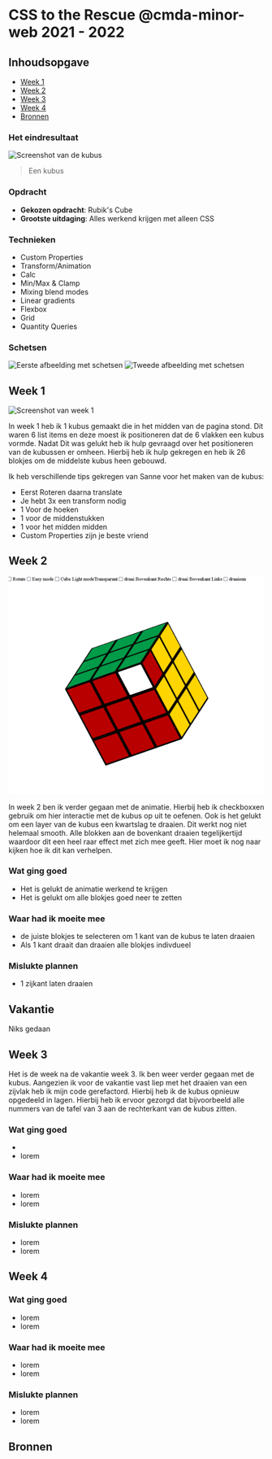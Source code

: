 # CSS to the Rescue @cmda-minor-web 2021 - 2022

## Inhoudsopgave

- [Week 1](#week-1)
- [Week 2](#week-2)
- [Week 3](#week-3)
- [Week 4](#week-4)
- [Bronnen](#bronnen)


### Het eindresultaat

![Screenshot van de kubus]()

> Een kubus 

### Opdracht

- **Gekozen opdracht**: Rubik's Cube
- **Grootste uitdaging**: Alles werkend krijgen met alleen CSS

### Technieken

- Custom Properties
- Transform/Animation
- Calc
- Min/Max & Clamp
- Mixing blend modes
- Linear gradients
- Flexbox
- Grid
- Quantity Queries

### Schetsen

![Eerste afbeelding met schetsen]()
![Tweede afbeelding met schetsen]()

## Week 1

![Screenshot van week 1](https://github.com/basv1996/css-to-the-rescue-2122/tree/main/docs/img/wiki_img/Schets_kubus_layout_week1.png)

In week 1 heb ik 1 kubus gemaakt die in het midden van de pagina stond. Dit waren 6 list items en deze moest ik positioneren dat de 6 vlakken een kubus vormde. 
Nadat Dit was gelukt heb ik hulp gevraagd over het positioneren van de kubussen er omheen. Hierbij heb ik hulp gekregen en heb ik 26 blokjes om de middelste kubus heen gebouwd.

Ik heb verschillende tips gekregen van Sanne voor het maken van de kubus:

* Eerst Roteren daarna translate
* Je hebt 3x een transform nodig
* 1 Voor de hoeken
* 1 voor de middenstukken
* 1 voor het midden midden
* Custom Properties zijn je beste vriend 


## Week 2

![Screenshot van week 2](https://raw.githubusercontent.com/basv1996/css-to-the-rescue-2122/main/docs/img/wiki_img/Schets_kubus_layout_week2.png)

In week 2 ben ik verder gegaan met de animatie. Hierbij heb ik checkboxxen gebruik om hier interactie met de kubus op uit te oefenen. Ook is het gelukt om een layer van de kubus een kwartslag te draaien. Dit werkt nog niet helemaal smooth. Alle blokken aan de bovenkant draaien tegelijkertijd waardoor dit een heel raar effect met zich mee geeft. Hier moet ik nog naar kijken hoe ik dit kan verhelpen.


### Wat ging goed

- Het is gelukt de animatie werkend te krijgen
- Het is gelukt om alle blokjes goed neer te zetten


### Waar had ik moeite mee

- de juiste blokjes te selecteren om 1 kant van de kubus te laten draaien
- Als 1 kant draait dan draaien alle blokjes indivdueel


### Mislukte plannen

- 1 zijkant laten draaien

## Vakantie

Niks gedaan


## Week 3

Het is de week na de vakantie week 3. Ik ben weer verder gegaan met de kubus. Aangezien ik voor de vakantie vast liep met het draaien van een zijvlak heb ik mijn code gerefactord. Hierbij heb ik de kubus opnieuw opgedeeld in lagen. Hierbij heb ik ervoor gezorgd dat bijvoorbeeld alle nummers van de tafel van 3 aan de rechterkant van de kubus zitten.





### Wat ging goed

- 
- lorem


### Waar had ik moeite mee

- lorem
- lorem


### Mislukte plannen

- lorem
- lorem

## Week 4



### Wat ging goed

- lorem
- lorem


### Waar had ik moeite mee

- lorem
- lorem


### Mislukte plannen

- lorem
- lorem




## Bronnen

